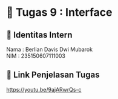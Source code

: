 # 📁 Tugas 9 : Interface

## 👤 Identitas Intern
Nama : Berlian Davis Dwi Mubarok             
NIM  : 235150607111003

## 🔗 Link Penjelasan Tugas

https://youtu.be/9ajARwrQs-c
